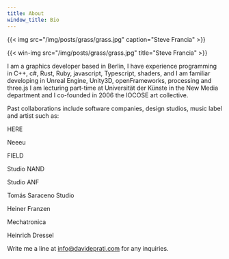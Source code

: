 ```yaml
---
title: About
window_title: Bio
---
```



{{< img src="/img/posts/grass/grass.jpg" caption="Steve Francia" >}}

{{< win-img src="/img/posts/grass/grass.jpg" title="Steve Francia" >}}


I am a graphics developer based in Berlin, I have experience programming in C++, c#, Rust, Ruby, javascript, Typescript, shaders, and I am familiar developing in Unreal Engine, Unity3D, openFrameworks, processing and three.js
I am lecturing part-time at Universität der Künste in the New Media department and I co-founded in 2006 the IOCOSE art collective.

Past collaborations include software companies, design studios, music label and artist such as:

HERE

Neeeu

FIELD

Studio NAND

Studio ANF

Tomás Saraceno Studio

Heiner Franzen

Mechatronica

Heinrich Dressel


Write me a line at info@davideprati.com for any inquiries. 